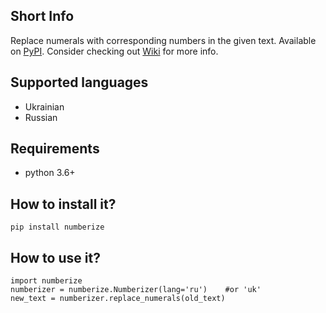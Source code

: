 ## Short Info
Replace numerals with corresponding numbers in the given text.
Available on [PyPI](https://pypi.org/project/numberize/).
Consider checking out [Wiki](https://github.com/DanATW/numberize/wiki) for more info.
## Supported languages
* Ukrainian
* Russian
## Requirements
* python 3.6+
## How to install it?
```pip install numberize```
## How to use it?
```
import numberize
numberizer = numberize.Numberizer(lang='ru')    #or 'uk'
new_text = numberizer.replace_numerals(old_text)
   ```
